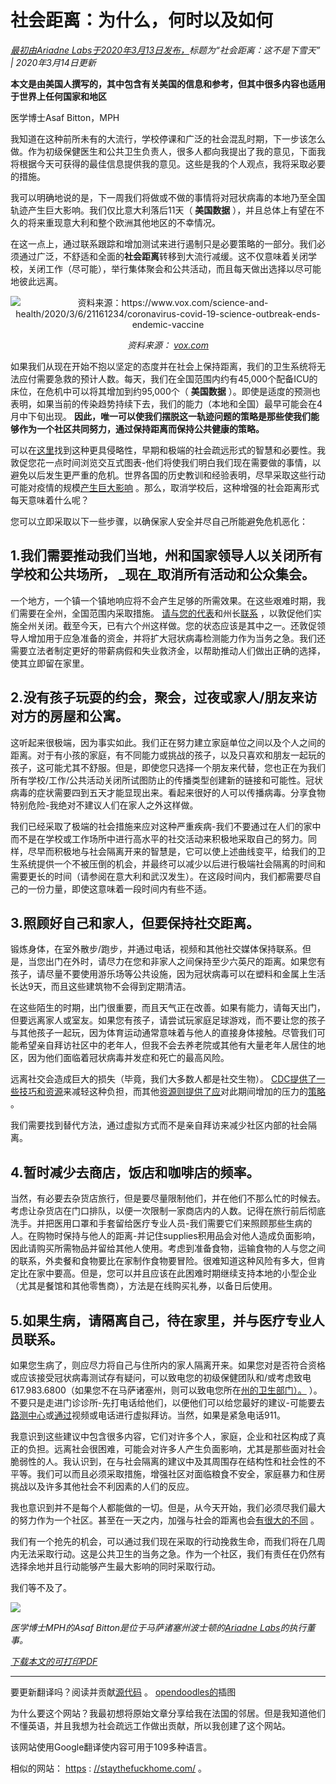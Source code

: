 # 社会距离：为什么，何时以及如何

_[最初由Ariadne Labs于2020年3月13日发布，](https://www.ariadnelabs.org/resources/articles/news/social-distancing-this-is-not-a-snow-day)标题为“社会距离：这不是下雪天” | 2020年3月14日更新_

**本文是由美国人撰写的，其中包含有关美国的信息和参考，但其中很多内容也适用于世界上任何国家和地区**

医学博士Asaf Bitton，MPH

我知道在这种前所未有的大流行，学校停课和广泛的社会混乱时期，下一步该怎么做。作为初级保健医生和公共卫生负责人，很多人都向我提出了我的意见，下面我将根据今天可获得的最佳信息提供我的意见。这些是我的个人观点，我将采取必要的措施。

我可以明确地说的是，下一周我们将做或不做的事情将对冠状病毒的本地乃至全国轨迹产生巨大影响。我们仅比意大利落后11天（ **美国数据** ），并且总体上有望在不久的将来重现意大利和整个欧洲其他地区的不幸情况。

在这一点上，通过联系跟踪和增加测试来进行遏制只是必要策略的一部分。我们必须通过广泛，不舒适和全面的**社会距离**转移到大流行减缓。这不仅意味着关闭学校，关闭工作（尽可能），举行集体聚会和公共活动，而且每天做出选择以尽可能地彼此远离。

<center><img src="/graph.jpeg" alt="资料来源：https://www.vox.com/science-and-health/2020/3/6/21161234/coronavirus-covid-19-science-outbreak-ends-endemic-vaccine"><p><em>资料来源： <a href="https://www.vox.com/science-and-health/2020/3/6/21161234/coronavirus-covid-19-science-outbreak-ends-endemic-vaccine">vox.com</a></em></p></center>

如果我们从现在开始不抱以坚定的态度并在社会上保持距离，我们的卫生系统将无法应付需要急救的预计人数。每天，我们在全国范围内约有45,000个配备ICU的床位，在危机中可以将其增加到约95,000个（ **美国数据** ）。即使是适度的预测也表明，如果当前的传染趋势持续下去，我们的能力（本地和全国）最早可能会在4月中下旬出现。 **因此，唯一可以使我们摆脱这一轨迹问题的策略是那些使我们能够作为一个社区共同努力，通过保持距离而保持公共健康的策略。**

可以在[这里](https://www.nytimes.com/interactive/2020/03/13/opinion/coronavirus-trump-response.html?action=click&module=Opinion&pgtype=Homepage--)找到这种更具侵略性，早期和极端的社会疏远形式的智慧和必要性。我敦促您花一点时间浏览交互式图表-他们将使我们明白我们现在需要做的事情，以避免以后发生更严重的危机。世界各国的历史教训和经验表明，尽早采取这些行动可能对疫情的规模[产生巨大影响](https://bmcpublichealth.biomedcentral.com/articles/10.1186/s12889-018-5446-1) 。那么，取消学校后，这种增强的社会距离形式每天意味着什么呢？

您可以立即采取以下一些步骤，以确保家人安全并尽自己所能避免危机恶化：

## 1.我们需要推动我们当地，州和国家领导人以关闭所有学校和公共场所， \_现在\_取消所有活动和公众集会。

一个地方，一个镇一个镇地响应将不会产生足够的所需效果。在这些艰难时期，我们需要在全州，全国范围内采取措施。 [请与您的代表](https://www.house.gov/representatives/find-your-representative)和州长[联系](https://www.house.gov/representatives/find-your-representative) ，以敦促他们实施全州关闭。截至今天，已有六个州这样做。您的状态应该是其中之一。还敦促领导人增加用于应急准备的资金，并将扩大冠状病毒检测能力作为当务之急。我们还需要立法者制定更好的带薪病假和失业救济金，以帮助推动人们做出正确的选择，使其立即留在家里。

## 2.没有孩子玩耍的约会，聚会，过夜或家人/朋友来访对方的房屋和公寓。

这听起来很极端，因为事实如此。我们正在努力建立家庭单位之间以及个人之间的距离。对于有小孩的家庭，有不同能力或挑战的孩子，以及只喜欢和朋友一起玩的孩子，这可能尤其不舒服。但是，即使您只选择一个朋友来代替，您也正在为我们所有学校/工作/公共活动关闭所试图防止的传播类型创建新的链接和可能性。冠状病毒的症状需要四到五天才能显现出来。看起来很好的人可以传播病毒。分享食物特别危险-我绝对不建议人们在家人之外这样做。

我们已经采取了极端的社会措施来应对这种严重疾病-我们不要通过在人们的家中而不是在学校或工作场所中进行高水平的社交活动来积极地采取自己的努力。同样，尽早而积极地与社会隔离开来的智慧是，它可以使上述曲线变平，给我们的卫生系统提供一个不被压倒的机会，并最终可以减少以后进行极端社会隔离的时间和需要更长的时间（请参阅在意大利和武汉发生）。在这段时间内，我们都需要尽自己的一份力量，即使这意味着一段时间内有些不适。

## 3.照顾好自己和家人，但要保持社交距离。

锻炼身体，在室外散步/跑步，并通过电话，视频和其他社交媒体保持联系。但是，当您出门在外时，请尽力在您和非家人之间保持至少六英尺的距离。如果您有孩子，请尽量不要使用游乐场等公共设施，因为冠状病毒可以在塑料和金属上生活长达9天，而且这些建筑物不会得到定期清洁。

在这些陌生的时期，出门很重要，而且天气正在改善。如果有能力，请每天出门，但要远离家人或室友。如果您有孩子，请尝试玩家庭足球游戏，而不要让您的孩子与其他孩子一起玩，因为体育运动通常意味着与他人的直接身体接触。尽管我们可能希望亲自拜访社区中的老年人，但我不会去养老院或其他有大量老年人居住的地区，因为他们面临着冠状病毒并发症和死亡的最高风险。

远离社交会造成巨大的损失（毕竟，我们大多数人都是社交生物）。 [CDC提供了一些技巧和资源](https://www.cdc.gov/coronavirus/2019-ncov/about/coping.html)来减轻这种负担，而其他[资源则提供了应](https://www.verywellmind.com/managing-coronavirus-anxiety-4798909)对此期间增加的压力的[策略](https://www.verywellmind.com/managing-coronavirus-anxiety-4798909) 。

我们需要找到替代方法，通过虚拟方式而不是亲自拜访来减少社区内部的社会隔离。

## 4.暂时减少去商店，饭店和咖啡店的频率。

当然，有必要去杂货店旅行，但是要尽量限制他们，并在他们不那么忙的时候去。考虑让杂货店在门口排队，以便一次限制一家商店内的人数。记得在旅行前后彻底洗手。并把医用口罩和手套留给医疗专业人员-我们需要它们来照顾那些生病的人。在购物时保持与他人的距离-并记住supplies积用品会对他人造成负面影响，因此请购买所需物品并留给其他人使用。考虑到准备食物，运输食物的人与您之间的联系，外卖餐和食物要比在家制作食物要冒险。很难知道这种风险有多大，但肯定比在家中要高。但是，您可以并且应该在此困难时期继续支持本地的小型企业（尤其是餐馆和其他零售商），方法是在线购买礼券，以备日后使用。

## 5.如果生病，请隔离自己，待在家里，并与医疗专业人员联系。

如果您生病了，则应尽力将自己与住所内的家人隔离开来。如果您对是否符合资格或应该接受冠状病毒测试存有疑问，可以致电您的初级保健团队和/或考虑致电617.983.6800（如果您不在马萨诸塞州，则可以致电您所在[州的卫生部门）。](https://www.cdc.gov/coronavirus/2019-ncov/downloads/Phone-Numbers_State-and-Local-Health-Departments.pdf) ）。不要只是走进门诊诊所-先打电话给他们，以便他们可以给您最好的建议-可能要去[路测中心](https://www.theverge.com/2020/3/11/21174880/coronavirus-testing-drive-thru-colorado-connecticut-washington)或[通过](https://www.theverge.com/2020/3/11/21174880/coronavirus-testing-drive-thru-colorado-connecticut-washington)视频或电话进行虚拟拜访。当然，如果是紧急电话911。

我意识到这些建议中包含很多内容，它们对许多个人，家庭，企业和社区构成了真正的负担。远离社会很困难，可能会对许多人产生负面影响，尤其是那些面对社会脆弱性的人。我认识到，在与社会隔离的建议中及其周围存在结构性和社会性的不平等。我们可以而且必须采取措施，增强社区对面临粮食不安全，家庭暴力和住房挑战以及许多其他社会不利因素的人们的反应。

我也意识到并不是每个人都能做的一切。但是，从今天开始，我们必须尽我们最大的努力作为一个社区。甚至在一天之内，加强与社会的距离也会[有很大的不同](https://www.ncbi.nlm.nih.gov/pubmed/19400970/) 。

我们有一个抢先的机会，可以通过我们现在采取的行动挽救生命，而我们将在几周内无法采取行动。这是公共卫生的当务之急。作为一个社区，我们有责任在仍然有选择余地并且行动能够产生最大影响的同时采取行动。

我们等不及了。

![](/signature.png)

_医学博士MPH的Asaf Bitton是位于马萨诸塞州波士顿的[Ariadne Labs](https://www.ariadnelabs.org)的执行董事。_

_[下载本文的可打印PDF](https://www.ariadnelabs.org/wp-content/uploads/sites/2/2020/03/Social-Distancing-This-is-Not-a-Snow-Day-Bitton.pdf)_

---

要更新翻译吗？阅读并贡献[源代码](https://github.com/vvo/istayhome.info) 。 [opendoodles的](https://generator.opendoodles.com/)插图

为什么要这个网站？我最初想将原始文章分享给我在法国的邻居。但是我知道他们不懂英语，并且我想为社会疏远工作做出贡献，所以我创建了这个网站。

该网站使用Google翻译使内容可用于109多种语言。

相似的网站： [https](https://staythefuckhome.com/) : [//staythefuckhome.com/](https://staythefuckhome.com/) 。